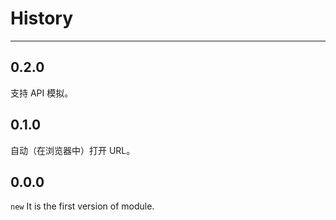 # History

---

## 0.2.0

支持 API 模拟。

## 0.1.0

自动（在浏览器中）打开 URL。

## 0.0.0

`new` It is the first version of module.
